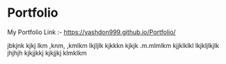 # Portfolio
My Portfolio Link :-
https://yashdon999.github.io/Portfolio/

jbkjnk
kjkj
lkm
,knm,
,kmlkm
lkjljlk
kjkkkn
kjkjk
.m.mlmlkm
kjjklklkl
lkjkljlkjlk
jhjhjh
kjkjjkkj
kjkjjkj
klmklkm
